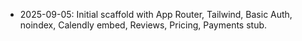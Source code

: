 - 2025-09-05: Initial scaffold with App Router, Tailwind, Basic Auth, noindex, Calendly embed, Reviews, Pricing, Payments stub.
